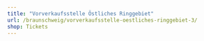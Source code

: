 ```yaml
---
title: "Vorverkaufsstelle Östliches Ringgebiet"
url: /braunschweig/vorverkaufsstelle-oestliches-ringgebiet-3/
shop: Tickets
---
```

